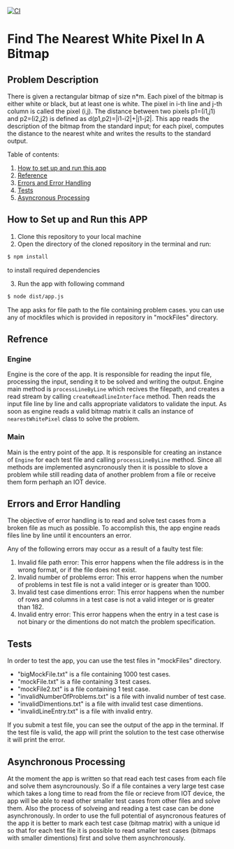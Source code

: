 [![CI](https://github.com/MehrnooshIO/dottAssignment/actions/workflows/actions.yml/badge.svg?branch=dev)](https://github.com/MehrnooshIO/dottAssignment/actions/workflows/actions.yml)
# Find The Nearest White Pixel In A Bitmap

## Problem Description

There is given a rectangular bitmap of size n*m. Each pixel of the bitmap is either white or black, but at least one is white. The pixel in i-th line and j-th column is called the pixel (i,j). The distance between two pixels p1=(i1,j1) and p2=(i2,j2) is defined as d(p1,p2)=|i1-i2|+|j1-j2|.
This app reads the description of the bitmap from the standard input;
for each pixel, computes the distance to the nearest white and writes the results to the standard output.

Table of contents:

 1. [How to set up and run this app](https://github.com/MehrnooshIO/dottAssignment/#how-to-set-up-and-run-this-app)
 2. [Reference](https://github.com/MehrnooshIO/dottAssignment#refrence)
 3. [Errors and Error Handling](https://github.com/MehrnooshIO/dottAssignment#errors-and-error-handling) 
 4. [Tests](https://github.com/MehrnooshIO/dottAssignment#tests)
 5. [Asyncronous Processing](https://github.com/MehrnooshIO/dottAssignment#asynchronous-processing)
  

## How to Set up and Run this APP

1.  Clone this repository to your local machine
2.  Open the directory of the cloned repository in the terminal and run:

```bash
$ npm install
```
to install required dependencies

3.  Run the app with following command 
```bash
$ node dist/app.js
```
The app asks for file path to the file containing problem cases. you can use any of mockfiles which is provided in repository in "mockFiles" directory.


## Refrence
### Engine
Engine is the core of the app. It is responsible for reading the input file, processing the input, sending it to be solved and writing the output.
Engine main method is `processLineByLine` which recives the filepath, and creates a read stream by calling `createReadlineInterface` method. Then reads the input file line by line and calls appropriate validators to validate the input. As soon as engine reads a valid bitmap matrix it calls an instance of `nearestWhitePixel` class to solve the problem.
### Main
Main is the entry point of the app. It is responsible for creating an instance of `Engine` for each test file and calling `processLineByLine` method. 
Since all methods are implemented asyncronously then it is possible to slove a problem while still reading data of another problem from a file or receive them form perhaph an IOT device. 

## Errors and Error Handling

The objective of error handling is to read and solve test cases from a broken file as much as possible. To accomplish this, the app engine reads files line by line until it encounters an error.

Any of the following errors may occur as a result of a faulty test file:

1. Invalid file path error:
This error happens when the file address is in the wrong format, or if the file does not exist.
2. Invalid number of problems error:
This error happens when the number of problems in test file is not a valid integer or is greater than 1000.
3. Invalid test case dimentions error:
This error happens when the number of rows and columns in a test case is not a valid integer or is greater than 182.
4. Invalid entry error:
This error happens when the entry in a test case is not binary or the dimentions do not match the problem specification.
## Tests
In order to test the app, you can use the test files in "mockFiles" directory.
- "bigMockFile.txt" is a file containing 1000 test cases.
- "mockFile.txt" is a file containing 3 test cases.
- "mockFile2.txt" is a file containing 1 test case.
- "invalidNumberOfProblems.txt" is a file with invalid number of test case.
- "invalidDimentions.txt" is a file with invalid test case dimentions.
- "invalidLineEntry.txt" is a file with invalid entry.

If you submit a test file, you can see the output of the app in the terminal. If the test file is valid, the app will print the solution to the test case otherwise it will print the error.

## Asynchronous Processing
At the moment the app is written so that read each test cases from each file and solve them asyncrounously.
So if a file containes a very large test case which takes a long time to read from the file or recieve from IOT device, the app will be able to read other smaller test cases from other files and solve them.
Also the process of solveing and reading a test case can be done asynchronously.
In order to use the full potential of asyncronous features of the app it is better to mark each test case (bitmap matrix) with a unique id so that for each test file it is possible to read smaller test cases (bitmaps with smaller dimentions) first and solve them asynchronously.